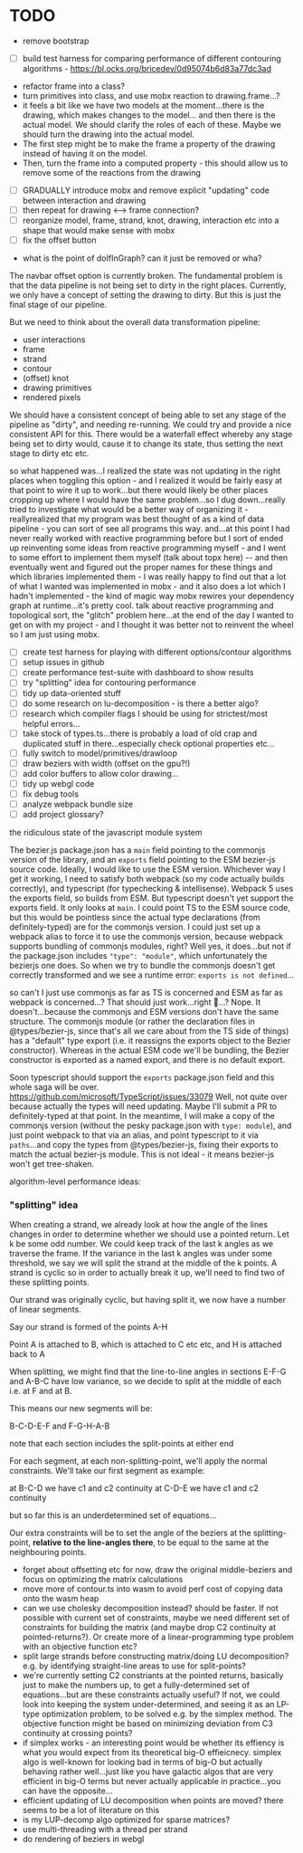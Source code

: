 # TODO

- remove bootstrap
- [ ] build test harness for comparing performance of different contouring algorithms - https://bl.ocks.org/bricedev/0d95074b6d83a77dc3ad
- refactor frame into a class?
- turn primitives into class, and use mobx reaction to drawing.frame...?
- it feels a bit like we have two models at the moment...there is the drawing, which makes changes to the model...
  and then there is the actual model. We should clarify the roles of each of these. Maybe we should turn the drawing
  into the actual model.
- The first step might be to make the frame a property of the drawing instead of having it on the model.
- Then, turn the frame into a computed property - this should allow us to remove some of the reactions from the drawing
- [ ] GRADUALLY introduce mobx and remove explicit "updating" code between interaction and drawing
- [ ] then repeat for drawing <--> frame connection?
- [ ] reorganize model, frame, strand, knot, drawing, interaction etc into a shape that would make sense with mobx
- [ ] fix the offset button
- what is the point of doIfInGraph? can it just be removed or wha?

The navbar offset option is currently broken. The fundamental problem is that the data pipeline is not being set to dirty in the right places.
Currently, we only have a concept of setting the drawing to dirty. But this is just the final stage of our pipeline.

But we need to think about the overall data transformation pipeline:

- user interactions
- frame
- strand
- contour
- (offset) knot
- drawing primitives
- rendered pixels

We should have a consistent concept of being able to set any stage of the pipeline as "dirty", and needing re-running. We could try and provide a nice consistent API for this. There would be a waterfall effect whereby any stage being set to dirty would, cause it to change its state, thus setting the next stage to dirty etc etc.

so what happened was...I realized the state was not updating in the right places when toggling this option - and I realized it would be fairly easy at that point to wire it up to work...but there would likely be other places cropping up where I would have the same problem...so I dug down...really tried to investigate what would be a better way of organizing it - reallyrealized that my program was best thought of as a kind of data pipeline - you can sort of see all programs this way. and...at this point I had never really worked with reactive programming before but I sort of ended up reinventing some ideas from reactive programming myself - and I went to some effort to implement them myself (talk about topx here) -- and then eventually went and figured out the proper names for these things and which libraries implemented them - I was really happy to find out that a lot of what I wanted was implemented in mobx - and it also does a lot which I hadn't implemented - the kind of magic way mobx rewires your dependency graph at runtime...it's pretty cool. talk about reactive programming and topological sort, the "glitch" problem here...at the end of the day I wanted to get on with my project - and I thought it was better not to reinvent the wheel so I am just using mobx.

- [ ] create test harness for playing with different options/contour algorithms
- [ ] setup issues in github
- [ ] create performance test-suite with dashboard to show results
- [ ] try "splitting" idea for contouring performance
- [ ] tidy up data-oriented stuff
- [ ] do some research on lu-decomposition - is there a better algo?
- [ ] research which compiler flags I should be using for strictest/most helpful errors...
- [ ] take stock of types.ts...there is probably a load of old crap and duplicated stuff in there...especially check optional properties etc...
- [ ] fully switch to model/primitives/drawloop
- [ ] draw beziers with width (offset on the gpu?!)
- [ ] add color buffers to allow color drawing...
- [ ] tidy up webgl code
- [ ] fix debug tools
- [ ] analyze webpack bundle size
- [ ] add project glossary?

the ridiculous state of the javascript module system

The bezier.js package.json has a `main` field pointing to the commonjs version of the library, and an `exports` field pointing to the ESM bezier-js source code. Ideally, I would like to use the ESM version. Whichever way I get it working, I need to satisfy both webpack (so my code actually builds correctly), and typescript (for typechecking & intellisense). Webpack 5 uses the exports field, so builds from ESM. But typescript doesn't yet support the exports field. It only looks at `main`. I could point TS to the ESM source code, but this would be pointless since the actual type declarations (from definitely-typed) are for the commonjs version. I could just set up a webpack alias to force it to use the commonjs version, because webpack supports bundling of commonjs modules, right? Well yes, it does...but not if the package.json includes `"type": "module"`, which unfortunately the bezierjs one does. So when we try to bundle the commonjs doesn't get correctly transformed and we see a runtime error: `exports is not defined`...

so can't I just use commonjs as far as TS is concerned and ESM as far as webpack is concerned...? That should just work...right 🥺...?
Nope. It doesn't...because the commonjs and ESM versions don't have the same structure. The commonjs module (or rather the declaration files in @types/bezier-js, since that's all we care about from the TS side of things) has a "default" type export (i.e. it reassigns the exports object to the Bezier constructor). Whereas in the actual ESM code we'll be bundling, the Bezier constructor is exported as a named export, and there is no default export.

Soon typescript should support the `exports` package.json field and this whole saga will be over. https://github.com/microsoft/TypeScript/issues/33079
Well, not quite over because actually the types will need updating. Maybe I'll submit a PR to definitely-typed at that point. In the meantime, I will make a copy of the commonjs version (without the pesky package.json with `type: module`), and just point webpack to that via an alias, and point typescript to it via `paths`...and copy the types from @types/bezier-js, fixing their exports to match the actual bezier-js module. This is not ideal - it means bezier-js won't get tree-shaken.

algorithm-level performance ideas:

### "splitting" idea

When creating a strand, we already look at how the angle of the lines changes in order to determine whether we should use a pointed return. Let k be some odd number. We could keep track of the last k angles as we traverse the frame. If the variance in the last k angles was under some threshold, we say we will split the strand at the middle of the k points. A strand is cyclic so in order to actually break it up, we'll need to find two of these splitting points.

Our strand was originally cyclic, but having split it, we now have a number of linear segments.

Say our strand is formed of the points A-H

Point A is attached to B, which is attached to C etc etc, and H is attached back to A

When splitting, we might find that the line-to-line angles in sections E-F-G and A-B-C have low variance, so we decide to split at the middle of each i.e. at F and at B.

This means our new segments will be:

B-C-D-E-F and F-G-H-A-B

note that each section includes the split-points at either end

For each segment, at each non-splitting-point, we'll apply the normal constraints. We'll take our first segment as example:

at B-C-D we have c1 and c2 continuity
at C-D-E we have c1 and c2 continuity

but so far this is an underdetermined set of equations...

Our extra constraints will be to set the angle of the beziers at the splitting-point, **relative to the line-angles there**, to be equal to the same at the neighbouring points.

- forget about offsetting etc for now, draw the original middle-beziers and focus on optimizing the matrix calculations
- move more of contour.ts into wasm to avoid perf cost of copying data onto the wasm heap
- can we use cholesky decomposition instead? should be faster. If not possible with current set of
  constraints, maybe we need different set of constraints for building the matrix (and maybe
  drop C2 continuity at pointed-returns?). Or create more of a linear-programming type problem
  with an objective function etc?
- split large strands before constructing matrix/doing LU decomposition? e.g. by identifying straight-line
  areas to use for split-points?
- we're currently setting C2 constriants at the pointed returns, basically just to make the numbers up, to get a fully-determined set of equations...but are these constraints actually useful? If not, we could look into keeping the system under-determined, and seeing it as an LP-type optimization problem, to be solved e.g. by the simplex method. The objective function might be based on minimizing deviation from C3 continuity at crossing points?
- if simplex works - an interesting point would be whether its effiency is what you would expect from its theoretical big-O effieicnecy. simplex algo is well-known for looking bad in terms of big-O but actually behaving rather well...just like you have galactic algos that are very
  efficient in big-O terms but never actually applicable in practice...you can have the opposite...
- efficient updating of LU decomposition when points are moved? there seems to be a lot of literature on this
- is my LUP-decomp algo optimized for sparse matrices?
- use multi-threading with a thread per strand
- do rendering of beziers in webgl
